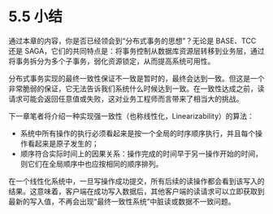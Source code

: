 # 5.5 小结


通过本章的内容，你是否已经领会到“分布式事务的思想”？无论是 BASE、TCC 还是 SAGA，它们的共同特点是：将事务控制从数据库资源层转移到业务层，通过将事务拆分为多个子事务，弱化资源锁定，从而提高系统可用性。

分布式事务实现的最终一致性保证不一致是暂时的，最终会达到一致。但这是一个非常脆弱的保证，它无法告诉我们系统什么时候达到一致。在一致性达成之前，读请求可能会返回任意值或失败，这对业务工程师而言带来了相当大的挑战。

下一章笔者将介绍一种实现强一致性（也称线性化，Linearizability）的算法：

- 系统中所有操作的执行必须看起来是按一个全局的时序顺序执行，并且每个操作看起来是原子发生的；
- 顺序符合实际时间上的因果关系：操作完成的时间早于另一操作开始的时间，则它们在全局顺序中也应按相同的顺序排列。

在一个线性化系统中，一旦写操作成功提交，所有后续的读操作都会看到该写入的结果。这意味着，客户端在成功写入数据后，其他客户端的读请求可以立即获取到最新的写入值，不再会出现“最终一致性系统”中脏读或数据不一致问题。